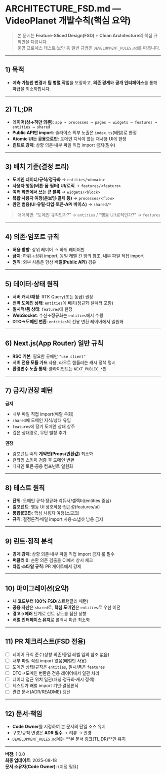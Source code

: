 # ARCHITECTURE_FSD.md — VideoPlanet 개발수칙(핵심 요약)

> 본 문서는 **Feature-Sliced Design(FSD) + Clean Architecture**의 핵심 규칙만을 다룹니다.  
> 운영·프로세스·테스트·보안 등 일반 규범은 `DEVELOPMENT_RULES.md`를 따릅니다.

---

## 1) 목적
- **예측 가능한 변경**과 **팀 병렬 작업**을 보장하고, **의존 경계**와 **공개 인터페이스**를 통해 파급을 최소화합니다.

---

## 2) TL;DR
- **레이어(상→하만 의존)**: `app → processes → pages → widgets → features → entities → shared`
- **Public API만 import**: 슬라이스 외부 노출은 `index.ts`(배럴)로 한정
- **Atomic UI는 공용으로만**: 도메인 지식이 없는 재사용 UI에 한정
- **린트로 강제**: 상향 의존·내부 파일 직접 import 금지(필수)

---

## 3) 배치 기준(결정 트리)
- **도메인 데이터/규칙/정규화** → `entities/<domain>`
- **사용자 행동(버튼·폼·필터) UI/로직** → `features/<feature>`
- **여러 화면에서 쓰는 큰 블록** → `widgets/<block>`
- **복합 사용자 여정(온보딩·결제 등)** → `processes/<flow>`
- **완전 범용(UI·유틸·타입·토큰·API 베이스)** → `shared/*`

> 애매하면: “도메인 규칙인가?” → `entities` / “행동 UI/로직인가?” → `features`

---

## 4) 의존·임포트 규칙
- **허용 방향**: 상위 레이어 → 하위 레이어만
- **금지**: 하위→상위 import, 동일 레벨 간 임의 참조, 내부 파일 직접 import
- **원칙**: 외부 사용은 항상 **배럴(Public API)** 경유

---

## 5) 데이터·상태 원칙
- **서버 캐시/패칭**: RTK Query(또는 동급) 권장
- **전역 도메인 상태**: `entities`에 배치(정규화·셀렉터 포함)
- **일시적/폼 상태**: `features`에 한정
- **WebSocket**: 수신→정규화는 `entities`에서 수행
- **DTO→도메인 변환**: `entities`의 전용 변환 레이어에서 일원화

---

## 6) Next.js(App Router) 일반 규칙
- **RSC 기본**, 필요한 곳에만 `"use client"`
- **서버 전용 모듈 가드** 사용, 라우트 핸들러는 캐시 정책 명시
- **환경변수 노출 통제**: 클라이언트는 `NEXT_PUBLIC_*`만

---

## 7) 금지/권장 패턴
**금지**
- 내부 파일 직접 import(배럴 우회)
- `shared`에 도메인 지식/상태 유입
- `features`에 장기 도메인 상태 상주
- 깊은 상대경로, 무단 별칭 추가

**권장**
- 컴포넌트·훅의 **계약면(Props/반환값)** 최소화
- 런타임 스키마 검증 후 도메인 변환
- 디자인 토큰·공용 컴포넌트 일원화

---

## 8) 테스트 원칙
- **단위**: 도메인 규칙·정규화·리듀서/셀렉터(entities 중심)
- **컴포넌트**: 행동 UI 상호작용·접근성(features/ui)
- **통합(E2E)**: 핵심 사용자 여정(스모크)
- **규칙**: 결정론적·배럴 import 사용·스냅샷 남용 금지

---

## 9) 린트·정적 분석
- **경계 강제**: 상향 의존·내부 파일 직접 import 금지 룰 필수
- **써큘러 0**: 순환 의존 검출을 CI에서 상시 체크
- **타입·스타일 규칙**: PR 게이트에서 강제

---

## 10) 마이그레이션(요약)
- **새 코드부터 100% FSD**(스트랭글러 패턴)
- **공용 자산**은 `shared`로, **핵심 도메인**은 `entities`로 우선 이전
- **경고→에러** 단계로 린트 강도를 점진 상향
- **배럴 인터페이스 유지**로 롤백시 파급 최소화

---

## 11) PR 체크리스트(FSD 전용)
- [ ] 레이어 규칙 준수(상향 의존/동일 레벨 임의 참조 없음)
- [ ] 내부 파일 직접 import 없음(배럴만 사용)
- [ ] 도메인 상태/규칙은 `entities`, 일시/폼은 `features`
- [ ] DTO→도메인 변환은 전용 레이어에서 일관 처리
- [ ] 데이터 접근 위치 일관(패칭·정규화·캐시 정책)
- [ ] 테스트가 배럴 import 기반·결정론적
- [ ] 관련 문서(ADR/README) 갱신

---

## 12) 문서·책임
- **Code Owner**를 지정하여 본 문서의 단일 소스 유지
- 구조/규칙 변경은 **ADR 필수** → 리뷰 → 반영
- `DEVELOPMENT_RULES.md`에는 **본 문서 링크(TL;DR)**만 유지

---

**버전**: 1.0.0  
**최종 업데이트**: 2025-08-18  
**문서 소유자(Code Owner)**: (지정 필요)

